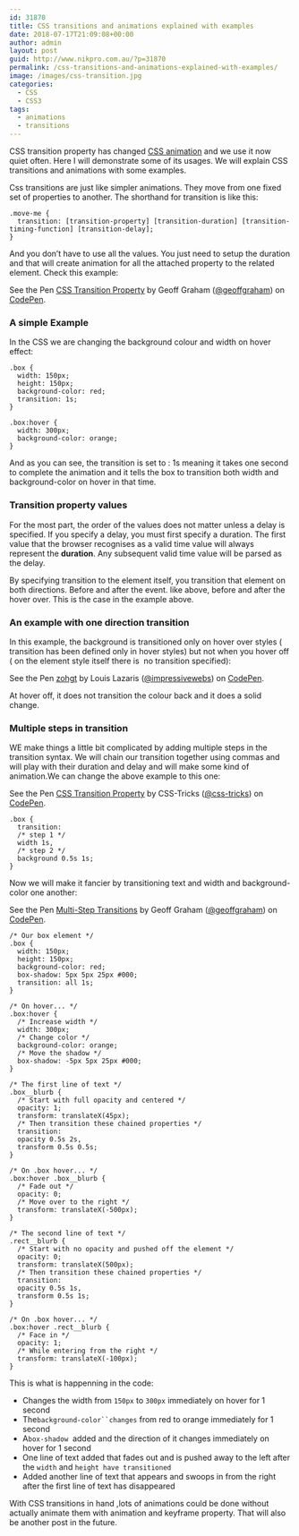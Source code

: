 ```yaml
---
id: 31870
title: CSS transitions and animations explained with examples
date: 2018-07-17T21:09:08+00:00
author: admin
layout: post
guid: http://www.nikpro.com.au/?p=31870
permalink: /css-transitions-and-animations-explained-with-examples/
image: /images/css-transition.jpg
categories:
  - CSS
  - CSS3
tags:
  - animations
  - transitions
---
```

CSS transition property has changed [CSS animation](http://www.nikpro.com.au/how-to-build-a-simple-gallery-using-flexbox-and-javascript/) and we use it now quiet often. Here I will demonstrate some of its usages. We will explain CSS transitions and animations with some examples.

Css transitions are just like simpler animations. They move from one fixed set of properties to another. The shorthand for transition is like this:

`.move-me {`  
`  transition: [transition-property] [transition-duration] [transition-timing-function] [transition-delay];`  
`}`

And you don&#8217;t have to use all the values. You just need to setup the duration and that will create animation for all the attached property to the related element. Check this example:

<p class="codepen" data-height="350" data-theme-id="0" data-slug-hash="RrPopP" data-default-tab="css,result" data-user="geoffgraham" data-embed-version="2" data-pen-title="CSS Transition Property">
  See the Pen <a href="https://codepen.io/geoffgraham/pen/RrPopP/">CSS Transition Property</a> by Geoff Graham (<a href="https://codepen.io/geoffgraham">@geoffgraham</a>) on <a href="https://codepen.io">CodePen</a>.
</p>



### A simple Example

In the CSS we are changing the background colour and width on hover effect:

`.box {`  
`  width: 150px;`  
`  height: 150px;`  
`  background-color: red;`  
`  transition: 1s;`  
`}`

`.box:hover {`  
`  width: 300px;`  
`  background-color: orange;`  
`}`

And as you can see, the transition is set to : 1s meaning it takes one second to complete the animation and it tells the box to transition both width and background-color on hover in that time.

### Transition property values

For the most part, the order of the values does not matter unless a delay is specified. If you specify a delay, you must first specify a duration. The first value that the browser recognises as a valid time value will always represent the **duration**. Any subsequent valid time value will be parsed as the delay.

By specifying transition to the element itself, you transition that element on both directions. Before and after the event. like above, before and after the hover over. This is the case in the example above.

### An example with one direction transition

In this example, the background is transitioned only on hover over styles ( transition has been defined only in hover styles) but not when you hover off ( on the element style itself there is  no transition specified):

<p class="codepen" data-height="350" data-theme-id="0" data-slug-hash="zohgt" data-default-tab="css,result" data-user="impressivewebs" data-embed-version="2" data-pen-title="zohgt">
  See the Pen <a href="https://codepen.io/impressivewebs/pen/zohgt/">zohgt</a> by Louis Lazaris (<a href="https://codepen.io/impressivewebs">@impressivewebs</a>) on <a href="https://codepen.io">CodePen</a>.
</p>



At hover off, it does not transition the colour back and it does a solid change.

### Multiple steps in transition

WE make things a little bit complicated by adding multiple steps in the transition syntax. We will chain our transition together using commas and will play with their duration and delay and will make some kind of animation.We can change the above example to this one:

<p class="codepen" data-height="350" data-theme-id="0" data-slug-hash="mVJKgO" data-default-tab="css,result" data-user="css-tricks" data-embed-version="2" data-pen-title="CSS Transition Property">
  See the Pen <a href="https://codepen.io/team/css-tricks/pen/mVJKgO/">CSS Transition Property</a> by CSS-Tricks (<a href="https://codepen.io/css-tricks">@css-tricks</a>) on <a href="https://codepen.io">CodePen</a>.
</p>



`.box {`  
`  transition: `  
`  /* step 1 */`  
`  width 1s,`  
`  /* step 2 */`  
`  background 0.5s 1s;`  
`}`

Now we will make it fancier by transitioning text and width and background-color one another:

<p class="codepen" data-height="265" data-theme-id="0" data-slug-hash="dGoOMB" data-default-tab="css,result" data-user="geoffgraham" data-embed-version="2" data-pen-title="Multi-Step Transitions">
  See the Pen <a href="https://codepen.io/geoffgraham/pen/dGoOMB/">Multi-Step Transitions</a> by Geoff Graham (<a href="https://codepen.io/geoffgraham">@geoffgraham</a>) on <a href="https://codepen.io">CodePen</a>.
</p>



`/* Our box element */`  
`.box {`  
`  width: 150px;`  
`  height: 150px;`  
`  background-color: red;`  
`  box-shadow: 5px 5px 25px #000;`  
`  transition: all 1s;`  
`}`

`/* On hover... */`  
`.box:hover {`  
`  /* Increase width */`  
`  width: 300px;`  
`  /* Change color */`  
`  background-color: orange;`  
`  /* Move the shadow */`  
`  box-shadow: -5px 5px 25px #000;`  
`}`

`/* The first line of text */`  
`.box__blurb {`  
`  /* Start with full opacity and centered */`  
`  opacity: 1;`  
`  transform: translateX(45px);`  
`  /* Then transition these chained properties */`  
`  transition:`  
`  opacity 0.5s 2s,`  
`  transform 0.5s 0.5s;`  
`}`

`/* On .box hover... */`  
`.box:hover .box__blurb {`  
`  /* Fade out */`  
`  opacity: 0;`  
`  /* Move over to the right */`  
`  transform: translateX(-500px);`  
`}`

`/* The second line of text */`  
`.rect__blurb {`  
`  /* Start with no opacity and pushed off the element */`  
`  opacity: 0;`  
`  transform: translateX(500px);`  
`  /* Then transition these chained properties */`  
`  transition: `  
`  opacity 0.5s 1s,`  
`  transform 0.5s 1s;`  
`}`

`/* On .box hover... */`  
`.box:hover .rect__blurb {`  
`  /* Face in */`  
`  opacity: 1;`  
`  /* While entering from the right */`  
`  transform: translateX(-100px);`  
`}`

This is what is happenning in the code:

  * Changes the width from `150px` to `300px` immediately on hover for 1 second
  * The`background-color``changes` from red to orange immediately for 1 second
  * A`box-shadow`  added and the direction of it changes immediately on hover for 1 second
  * One line of text added that fades out and is pushed away to the left after the `width` and `height have transitioned`
  * Added another line of text that appears and swoops in from the right after the first line of text has disappeared

With CSS transitions in hand ,lots of animations could be done without actually animate them with animation and keyframe property. That will also be another post in the future.